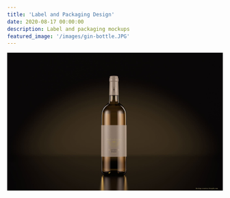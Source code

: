 ```yaml
---
title: 'Label and Packaging Design'
date: 2020-08-17 00:00:00
description: Label and packaging mockups
featured_image: '/images/gin-bottle.JPG'
---
```


<div class="gallery" data-columns="4">
	<img src="/images/wine-sauvblanc.JPG">

</div>
